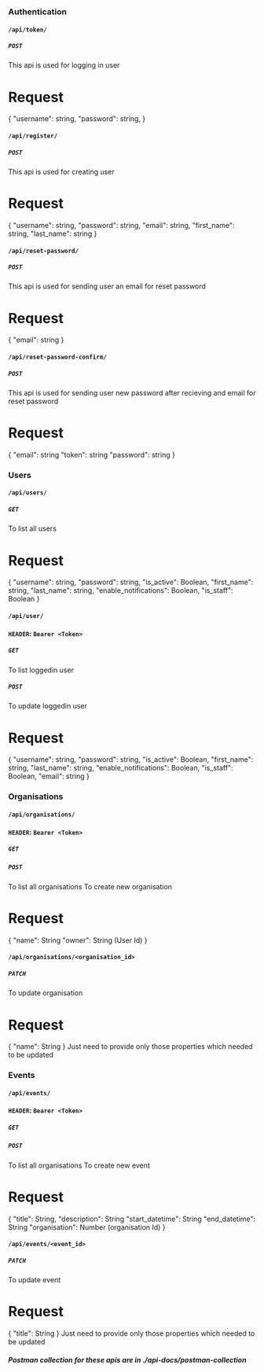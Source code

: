 ### Authentication

#### `/api/token/`

##### `POST`
This api is used for logging in user


# Request
{
    "username": string,
    "password": string,
}
#### `/api/register/`

##### `POST`
This api is used for creating user


# Request
{
    "username": string,
    "password": string,
    "email": string,
    "first_name": string,
    "last_name": string
}
#### `/api/reset-password/`

##### `POST`
This api is used for sending user an email for reset password


# Request
{
    "email": string
}
#### `/api/reset-password-confirm/`

##### `POST`
This api is used for sending user new password after recieving and email for reset password


# Request
{
    "email": string
    "token": string
    "password": string
}

### Users

#### `/api/users/`

##### `GET`
To list all users

# Request
{
    "username": string,
    "password": string,
    "is_active": Boolean,
    "first_name": string,
    "last_name": string,
    "enable_notifications": Boolean,
    "is_staff": Boolean
}
#### `/api/user/`

#### `HEADER`: `Bearer <Token>`
##### `GET`
To list loggedin user
##### `POST`
To update loggedin user

# Request
{
    "username": string,
    "password": string,
    "is_active": Boolean,
    "first_name": string,
    "last_name": string,
    "enable_notifications": Boolean,
    "is_staff": Boolean,
    "email": string
}

### Organisations

#### `/api/organisations/`
#### `HEADER`: `Bearer <Token>`
##### `GET`
##### `POST`

To list all organisations
To create new organisation

# Request
{
    "name": String
    "owner": String (User Id)
}

#### `/api/organisations/<organisation_id>`

##### `PATCH`
To update organisation

# Request
{
    "name": String
}
Just need to provide only those properties which needed to be updated

### Events

#### `/api/events/`
#### `HEADER`: `Bearer <Token>`
##### `GET`
##### `POST`

To list all organisations
To create new event

# Request
{
    "title": String,
    "description": String
    "start_datetime": String
    "end_datetime": String
    "organisation": Number (organisation Id)
}

#### `/api/events/<event_id>`

##### `PATCH`
To update event

# Request
{
    "title": String
}
Just need to provide only those properties which needed to be updated


##### Postman collection for these apis are in ./api-docs/postman-collection


